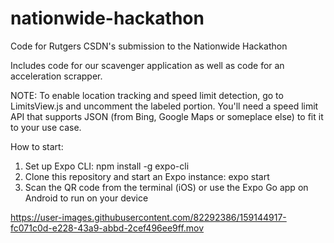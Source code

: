 # nationwide-hackathon

Code for Rutgers CSDN's submission to the Nationwide Hackathon

Includes code for our scavenger application as well as code for an acceleration scrapper.

NOTE: To enable location tracking and speed limit detection, go to LimitsView.js and uncomment the labeled portion. You'll need a speed limit API that supports JSON (from Bing, Google Maps or someplace else) to fit it to your use case.

How to start:
1. Set up Expo CLI: npm install -g expo-cli
2. Clone this repository and start an Expo instance: expo start
3. Scan the QR code from the terminal (iOS) or use the Expo Go app on Android to run on your device

https://user-images.githubusercontent.com/82292386/159144917-fc071c0d-e228-43a9-abbd-2cef496ee9ff.mov

